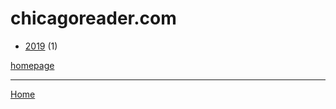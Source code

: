 # chicagoreader.com

  * [2019](./chicagoreader-com-2019.md) (1)

[homepage](https://www.chicagoreader.com/)

----

[Home](../index.md)

